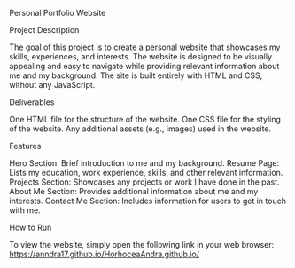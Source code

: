 Personal Portfolio Website

Project Description

The goal of this project is to create a personal website that showcases my skills, experiences, and interests. The website is designed to be visually appealing and easy to navigate while providing relevant information about me and my background. The site is built entirely with HTML and CSS, without any JavaScript.

Deliverables

One HTML file for the structure of the website.
One CSS file for the styling of the website.
Any additional assets (e.g., images) used in the website.

Features

Hero Section: Brief introduction to me and my background.
Resume Page: Lists my education, work experience, skills, and other relevant information.
Projects Section: Showcases any projects or work I have done in the past.
About Me Section: Provides additional information about me and my interests.
Contact Me Section: Includes information for users to get in touch with me.

How to Run

To view the website, simply open the following link in your web browser: https://anndra17.github.io/HorhoceaAndra.github.io/
